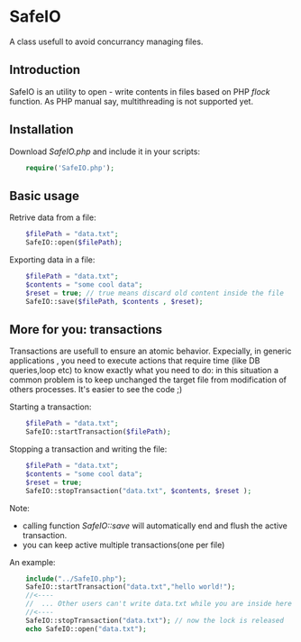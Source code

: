 SafeIO
======

A class usefull to avoid concurrancy managing files.

## Introduction
SafeIO is an utility to open - write contents in files based on PHP *flock* function.
As PHP manual say, multithreading is not supported yet.

## Installation

Download *SafeIO.php* and include it in your scripts:

```php
    require('SafeIO.php');
```


## Basic usage

Retrive data from a file:

```php 
    $filePath = "data.txt";
    SafeIO::open($filePath);
```

Exporting data in a file:

```php 
    $filePath = "data.txt";
    $contents = "some cool data";
    $reset = true; // true means discard old content inside the file
    SafeIO::save($filePath, $contents , $reset);
```

## More for you: transactions

Transactions are usefull to ensure an atomic behavior. Expecially, in generic applications
, you need to execute actions that require time (like DB queries,loop etc) to know exactly what you need to do:
in this situation a common problem is to keep unchanged the target file from modification of others processes.
It's easier to see the code ;)

Starting a transaction:

```php 
    $filePath = "data.txt";
    SafeIO::startTransaction($filePath);
```

Stopping a transaction and writing the file:

```php 
    $filePath = "data.txt";
    $contents = "some cool data";
    $reset = true;
    SafeIO::stopTransaction("data.txt", $contents, $reset );
```
Note: 
* calling function *SafeIO::save* will automatically end and flush the active transaction.
* you can keep active multiple transactions(one per file)


An example:
```php 
    include("../SafeIO.php");
    SafeIO::startTransaction("data.txt","hello world!");
    //<----                                                 
    //  ... Other users can't write data.txt while you are inside here ...
    //<----                                                     
    SafeIO::stopTransaction("data.txt"); // now the lock is released   
    echo SafeIO::open("data.txt");
```





